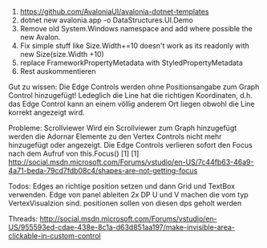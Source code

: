 ﻿
1. https://github.com/AvaloniaUI/avalonia-dotnet-templates
2. dotnet new avalonia.app -o DataStructures.UI.Demo  
3. Remove old System.Windows namespace and add where possible the new Avalon. 
4. Fix simple stuff like Size.Width+=10 doesn't work as its readonly with new Size(size.Width +10)
5. replace FrameworkPropertyMetadata with StyledPropertyMetadata
6. Rest auskommentieren



Gut zu wissen:
Die Edge Controls werden ohne Positionsangabe zum Graph Control hinzugefügt! Ledeglich die Line hat die richtigen Koordinaten, d.h. das Edge Control kann an einem völlig anderem Ort liegen
obwohl die Line korrekt angezeigt wird.


Probleme:
Scrollviewer
Wird ein Scrollviewer zum Graph hinzugefügt werden die Adornar Elemente zu den Vertex Controls nicht mehr hinzugefügt oder angezeigt.
Die Edge Controls verlieren sofort den Focus nach dem Aufruf von this.Focus() [1]
[1] http://social.msdn.microsoft.com/Forums/vstudio/en-US/7c44fb63-46a9-4a71-beda-79cd7fdb08c4/shapes-are-not-getting-focus

Todos:
Edges an richtige position setzen und dann Grid und TextBox verwenden.
Edge von panel ableiten
2x DP U und V machen die vom typ VertexVisualzion sind. positionen sollen von diesen dps geholt werden

Threads:
http://social.msdn.microsoft.com/Forums/vstudio/en-US/955593ed-cdae-438e-8c1a-d63d851aa197/make-invisible-area-clickable-in-custom-control